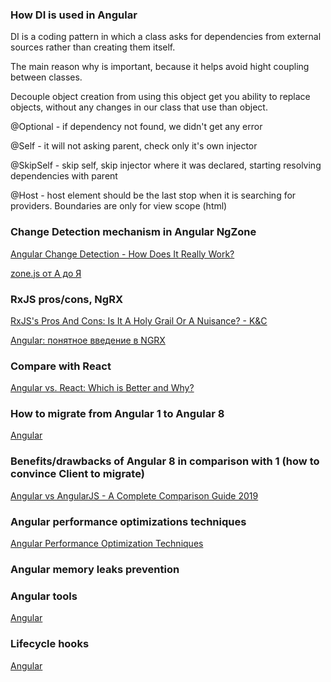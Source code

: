 ### How DI is used in Angular

DI is a coding pattern in which a class asks for dependencies from external sources rather than creating them itself.

The main reason why is important, because it helps avoid hight coupling between classes. 

Decouple object creation from using this object get you ability to replace objects, without any changes in our class that use than object.

@Optional - if dependency not found, we didn't get any error

@Self - it will not asking parent, check only it's own injector

@SkipSelf - skip self, skip injector where it was declared, starting resolving dependencies with parent

@Host - host element should be the last stop when it is searching for providers. Boundaries are only for view scope (html)

### Change Detection mechanism in Angular NgZone

[Angular Change Detection - How Does It Really Work?](https://blog.angular-university.io/how-does-angular-2-change-detection-really-work/)

[zone.js от А до Я](https://medium.com/@overthesanity/zone-js-%D0%BE%D1%82-%D0%B0-%D0%B4%D0%BE-%D1%8F-fdb995917968)

### RxJS pros/cons, NgRX

[RxJS's Pros And Cons: Is It A Holy Grail Or A Nuisance? - K&C](https://kruschecompany.com/rxjs-pros-and-cons/)

[Angular: понятное введение в NGRX](https://habr.com/ru/post/489674/)

### Compare with React

[Angular vs. React: Which is Better and Why?](https://www.cleveroad.com/blog/angular-vs-react)

### How to migrate from Angular 1 to Angular 8

[Angular](https://angular.io/guide/upgrade)

### Benefits/drawbacks of Angular 8 in comparison with 1 (how to convince Client to migrate)

[Angular vs AngularJS - A Complete Comparison Guide 2019](https://www.techaheadcorp.com/blog/angular-vs-angularjs/)

### Angular performance optimizations techniques

[Angular Performance Optimization Techniques](https://medium.com/swlh/angular-performance-optimization-techniques-5b7ca0808f8b)

### Angular memory leaks prevention

[](https://www.twilio.com/blog/prevent-memory-leaks-angular-observable-ngondestroy)

### Angular tools

[Angular](https://angular.io/guide/devtools)

### Lifecycle hooks

[Angular](https://angular.io/guide/lifecycle-hooks)